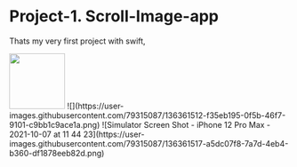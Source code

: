 # Project-1. Scroll-Image-app
Thats my very first project with swift,

<img src = "https://user-images.githubusercontent.com/79315087/136361512-f35eb195-0f5b-46f7-9101-c9bb1c9ace1a.png" width = "100">
![](https://user-images.githubusercontent.com/79315087/136361512-f35eb195-0f5b-46f7-9101-c9bb1c9ace1a.png) 
![Simulator Screen Shot - iPhone 12 Pro Max - 2021-10-07 at 11 44 23](https://user-images.githubusercontent.com/79315087/136361517-a5dc07f8-7a7d-4eb4-b360-df1878eeb82d.png)
